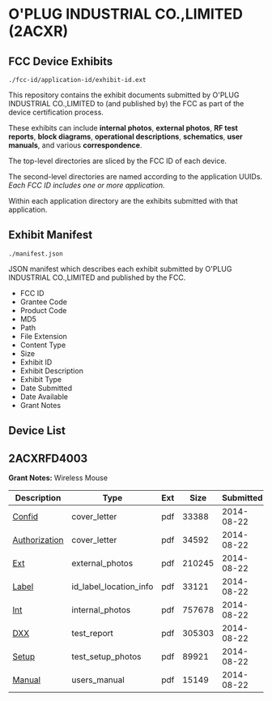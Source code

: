 # O'PLUG INDUSTRIAL CO.,LIMITED (2ACXR)
## FCC Device Exhibits

```
./fcc-id/application-id/exhibit-id.ext
```

This repository contains the exhibit documents submitted by O'PLUG INDUSTRIAL CO.,LIMITED to (and published by) the FCC as part of the device certification process.

These exhibits can include **internal photos**, **external photos**, **RF test reports**, **block diagrams**, **operational descriptions**, **schematics**, **user manuals**, and various **correspondence**.

The top-level directories are sliced by the FCC ID of each device.

The second-level directories are named according to the application UUIDs. *Each FCC ID includes one or more application.*

Within each application directory are the exhibits submitted with that application. 

## Exhibit Manifest

```
./manifest.json
```

JSON manifest which describes each exhibit submitted by O'PLUG INDUSTRIAL CO.,LIMITED and published by the FCC.

- FCC ID
- Grantee Code
- Product Code
- MD5
- Path
- File Extension
- Content Type
- Size
- Exhibit ID
- Exhibit Description
- Exhibit Type
- Date Submitted
- Date Available
- Grant Notes

## Device List
## 2ACXRFD4003
**Grant Notes:** Wireless Mouse

| Description | Type | Ext | Size | Submitted | Available |
| ----------- | ---- | --- | ---- | --------- | --------- |
| [Confid](2ACXRFD4003/b29b246414e106a8058798b90ea1127e/2366712.pdf) | cover_letter | pdf | 33388 | 2014-08-22 | 2014-08-22 |
| [Authorization](2ACXRFD4003/b29b246414e106a8058798b90ea1127e/2366715.pdf) | cover_letter | pdf | 34592 | 2014-08-22 | 2014-08-22 |
| [Ext](2ACXRFD4003/b29b246414e106a8058798b90ea1127e/2366710.pdf) | external_photos | pdf | 210245 | 2014-08-22 | 2014-08-22 |
| [Label](2ACXRFD4003/b29b246414e106a8058798b90ea1127e/2366714.pdf) | id_label_location_info | pdf | 33121 | 2014-08-22 | 2014-08-22 |
| [Int](2ACXRFD4003/b29b246414e106a8058798b90ea1127e/2366713.pdf) | internal_photos | pdf | 757678 | 2014-08-22 | 2014-08-22 |
| [DXX](2ACXRFD4003/b29b246414e106a8058798b90ea1127e/2366711.pdf) | test_report | pdf | 305303 | 2014-08-22 | 2014-08-22 |
| [Setup](2ACXRFD4003/b29b246414e106a8058798b90ea1127e/2366716.pdf) | test_setup_photos | pdf | 89921 | 2014-08-22 | 2014-08-22 |
| [Manual](2ACXRFD4003/b29b246414e106a8058798b90ea1127e/2366717.pdf) | users_manual | pdf | 15149 | 2014-08-22 | 2014-08-22 |
